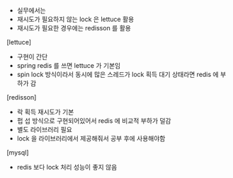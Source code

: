 * 실무에서는
* 재시도가 필요하지 않는 lock 은 lettuce 활용
* 재시도가 필요한 경우에는 redisson 를 활용

[lettuce]
* 구현이 간단
* spring redis 를 쓰면 lettuce 가 기본임
* spin lock 방식이라서 동시에 많은 스레드가 lock 획득 대기 상태라면 redis 에 부하가 감

[redisson]
* 락 획득 재시도가 기본
* 펍 섭 방식으로 구현되어있어서 redis 에 비교적 부하가 덜감
* 별도 라이브러리 필요
* lock 을 라이브러리에서 제공해줘서 공부 후에 사용해야함

[mysql]
* redis 보다 lock 처리 성능이 좋지 않음